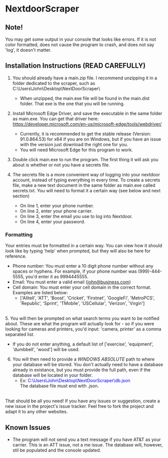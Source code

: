 # NextdoorScraper
## Note!
You may get some output in your console that looks like errors. If it is not color formatted, does not cause the program to crash, and does not say 'log', it doesn't matter.

## Installation Instructions (READ CAREFULLY)
1. You should already have a main.zip file. I recommend unzipping it in a folder dedicated to the scraper, such as C:\Users\John\Desktop\NextDoorScraper\
   * When unzipped, the main.exe file will be found in the main.dist folder. That exe is the one that you will be running.

2. Install Microsoft Edge Driver, and save the executable in the same folder as main.exe. You can get that driver here: https://developer.microsoft.com/en-us/microsoft-edge/tools/webdriver/
   * Currently, it is recommended to get the stable release (Version: 91.0.864.53) for x64 if you are on Windows, but if you have an issue with the version just download the right one for you.
   * You will need Microsoft Edge for this program to work.

3. Double click main.exe to run the program. The first thing it will ask you about is whether or not you have a secrets file.
4. The secrets file is a more convenient way of logging into your nextdoor account, instead of typing everything in every time. To create a secrets file, make a new text document in the same folder as main.exe called secrets.txt. You will need to format it a certain way (see below and next section)
    * On line 1, enter your phone number. 
    * On line 2, enter  your phone carrier. 
    * On line 3, enter the email you use to log into Nextdoor. 
    * On line 4, enter your password. 

### Formatting
Your entries must be formatted in a certain way. You can view how it should look like by typing 'help' when prompted, but they will also be here for reference.
* Phone number: You must enter a 10 digit phone number without any spaces or hyphens. For example, if your phone number was (999)-444-5555, you'd enter it as 9994445555.
* Email: You must enter a valid email (john@business.com)
* Cell domain: You must enter your cell domain in the correct format. Examples are listed below: 
  * ['Alltell', 'ATT', 'Boost', 'Cricket', 'Firstnet', 'GoogleFi', 'MetroPCS', 'Republic', 'Sprint', 'TMobile',
         'USCellular', 'Verizon', 'Virgin']

<br/>5. You will then be prompted on what search terms you want to be notified about. These are what the program will actually look for - so if you were looking for cameras and printers, you'd input: 'camera, printer' as a comma separated list. 
  * If you do not enter anything, a default list of ['exercise', 'equipment', 'dumbbell', 'wood'] will be used.

6. You will then need to provide a *_WINDOWS ABSOLUTE_* path to where your database will be stored. You don't actually need to have a database already in existance, but you must provide the full path, even
 if the database will be located in your folder. 
   * Ex: <span style="color:blue">C:\Users\John\Desktop\NextDoorScraper\db.json</span>
<br/>The database file must end with .json. 

<br/>That should be all you need! If you have any issues or suggestion, create a new issue in the project's issue tracker. Feel free to fork the project and adapt it to any other websites.

## Known Issues
* The program will not send you a text message if you have AT&T as your carrier. This is an ATT issue, not a me issue. The database will, however, stil be populated and the console updated.
